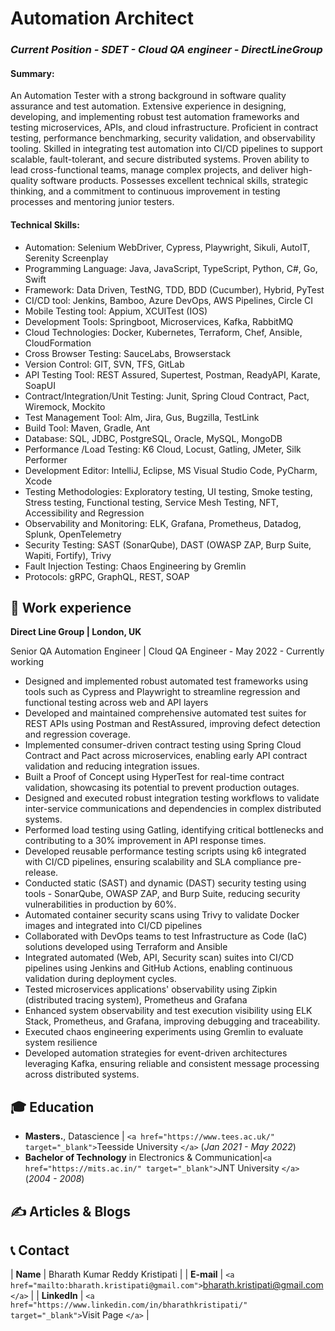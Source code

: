 # Automation Architect

### _Current Position - SDET - Cloud QA engineer - DirectLineGroup_

#### Summary:

An Automation Tester with a strong background in software quality assurance and test automation. Extensive experience in designing, developing, and implementing robust test automation frameworks and testing microservices, APIs, and cloud infrastructure. Proficient in contract testing, performance benchmarking, security validation, and observability tooling. Skilled in integrating test automation into CI/CD pipelines to support scalable, fault-tolerant, and secure distributed systems. Proven ability to lead cross-functional teams, manage complex projects, and deliver high-quality software products. Possesses excellent technical skills, strategic thinking, and a commitment to continuous improvement in testing processes and mentoring junior testers.

#### Technical Skills:

* Automation: Selenium WebDriver, Cypress, Playwright, Sikuli, AutoIT, Serenity Screenplay
* Programming Language: Java, JavaScript, TypeScript, Python, C#, Go, Swift
* Framework: Data Driven, TestNG, TDD, BDD (Cucumber), Hybrid, PyTest
* CI/CD tool: Jenkins, Bamboo, Azure DevOps, AWS Pipelines, Circle CI
* Mobile Testing tool: Appium, XCUITest (IOS)
* Development Tools: Springboot, Microservices, Kafka, RabbitMQ
* Cloud Technologies: Docker, Kubernetes, Terraform, Chef, Ansible, CloudFormation
* Cross Browser Testing: SauceLabs, Browserstack
* Version Control: GIT, SVN, TFS, GitLab
* API Testing Tool: REST Assured, Supertest, Postman, ReadyAPI, Karate, SoapUI
* Contract/Integration/Unit Testing: Junit, Spring Cloud Contract, Pact, Wiremock, Mockito
* Test Management Tool: Alm, Jira, Gus, Bugzilla, TestLink
* Build Tool: Maven, Gradle, Ant
* Database: SQL, JDBC, PostgreSQL, Oracle, MySQL, MongoDB
* Performance /Load Testing: K6 Cloud, Locust, Gatling, JMeter, Silk Performer
* Development Editor: IntelliJ, Eclipse, MS Visual Studio Code, PyCharm, Xcode
* Testing Methodologies: Exploratory testing, UI testing, Smoke testing, Stress testing, Functional testing, Service Mesh Testing, NFT, Accessibility and Regression
* Observability and Monitoring: ELK, Grafana, Prometheus, Datadog, Splunk, OpenTelemetry
* Security Testing: SAST (SonarQube),  DAST (OWASP ZAP, Burp Suite, Wapiti, Fortify), Trivy
* Fault Injection Testing: Chaos Engineering by Gremlin
* Protocols: gRPC, GraphQL, REST, SOAP

## 💼 Work experience

**Direct Line Group | London, UK**

Senior QA Automation Engineer  | Cloud QA Engineer - May 2022 - Currently working

* Designed and implemented robust automated test frameworks using tools such as Cypress and Playwright to streamline regression and functional testing across web and API layers
* Developed and maintained comprehensive automated test suites for REST APIs using Postman and RestAssured, improving defect detection and regression coverage.
* Implemented consumer-driven contract testing using Spring Cloud Contract and Pact across microservices, enabling early API contract validation and reducing integration issues.
* Built a Proof of Concept using HyperTest for real-time contract validation, showcasing its potential to prevent production outages.
* Designed and executed robust integration testing workflows to validate inter-service communications and dependencies in complex distributed systems.
* Performed load testing using Gatling, identifying critical bottlenecks and contributing to a 30% improvement in API response times.
* Developed reusable performance testing scripts using k6 integrated with CI/CD pipelines, ensuring scalability and SLA compliance pre-release.
* Conducted static (SAST) and dynamic (DAST) security testing using tools - SonarQube, OWASP ZAP, and Burp Suite, reducing security vulnerabilities in production by 60%.
* Automated container security scans using Trivy to validate Docker images and integrated into CI/CD pipelines
* Collaborated with DevOps teams to test Infrastructure as Code (IaC) solutions developed using Terraform and Ansible
* Integrated automated (Web, API, Security scan) suites into CI/CD pipelines using Jenkins and GitHub Actions, enabling continuous validation during deployment cycles.
* Tested microservices applications' observability using Zipkin (distributed tracing system), Prometheus and Grafana
* Enhanced system observability and test execution visibility using ELK Stack, Prometheus, and Grafana, improving debugging and traceability.
* Executed chaos engineering experiments using Gremlin to evaluate system resilience
* Developed automation strategies for event-driven architectures leveraging Kafka, ensuring reliable and consistent message processing across distributed systems.

## 🎓 Education

- **Masters.**, Datascience | `<a href="https://www.tees.ac.uk/" target="_blank">`Teesside University `</a>` (_Jan 2021 - May 2022_)
- **Bachelor of Technology** in Electronics & Communication|`<a href="https://mits.ac.in/" target="_blank">`JNT University `</a>` (_2004 - 2008_)

## ✍️ Articles & Blogs

## 📞 Contact

| **Name**   | Bharath Kumar Reddy Kristipati |
| **E-mail**   | `<a href="mailto:bharath.kristipati@gmail.com">`bharath.kristipati@gmail.com `</a>` |
| **LinkedIn**   | `<a href="https://www.linkedin.com/in/bharathkristipati/" target="_blank">`Visit Page `</a>` |
